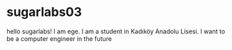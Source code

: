 # sugarlabs03
hello sugarlabs! I am ege. I am a student in Kadıköy Anadolu Lisesi. I want to be a computer engineer in the future
